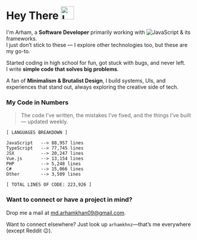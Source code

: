 # Hey There <img src="https://raw.githubusercontent.com/Tarikul-Islam-Anik/Animated-Fluent-Emojis/master/Emojis/Hand%20gestures/Love-You%20Gesture.png" alt="Love-You Gesture" width="35" height="35" />

I'm Arham, a **Software Developer** primarily working with 
![JavaScript](https://img.shields.io/badge/JavaScript-F7DF1E?style=flat&logo=javascript&logoColor=black) & its frameworks.  
I just don’t stick to these — I explore other technologies too, but these are my go-to.

Started coding in high school for fun, got stuck with bugs, and never left.  
I write **simple code that solves big problems**.

A fan of **Minimalism & Brutalist Design**, I build systems, UIs, and experiences that stand out, always exploring the creative side of tech.

### My Code in Numbers  
> The code I’ve written, the mistakes I’ve fixed, and the things I’ve built — updated weekly.

<!-- LANGUAGES BREAKDOWN START -->
```
[ LANGUAGES BREAKDOWN ]

JavaScript   --> 88,957 lines
TypeScript   --> 77,745 lines
JSX          --> 20,247 lines
Vue.js       --> 13,154 lines
PHP          --> 5,248 lines
C#           --> 15,066 lines
Other        --> 3,509 lines

[ TOTAL LINES OF CODE: 223,926 ]
```
<!-- LANGUAGES BREAKDOWN END -->


### Want to connect or have a project in mind?  
Drop me a mail at [md.arhamkhan09@gmail.com](mailto:md.arhamkhan09@gmail.com). 

Want to connect elsewhere? Just look up `arhamkhnz`—that’s me everywhere (except Reddit 😉).
